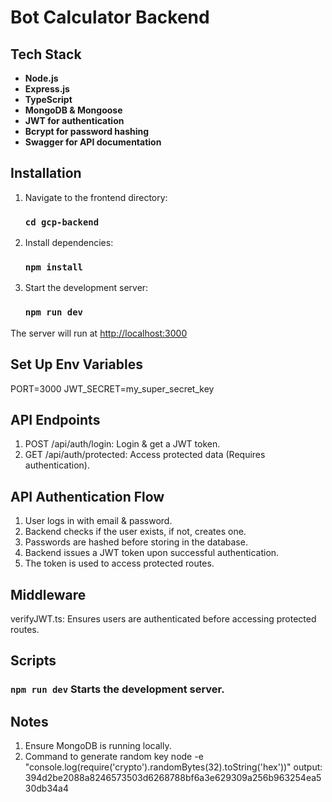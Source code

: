 # Bot Calculator Backend

## Tech Stack

- **Node.js**
- **Express.js**
- **TypeScript**
- **MongoDB & Mongoose**
- **JWT for authentication**
- **Bcrypt for password hashing**
- **Swagger for API documentation**

## Installation

1. Navigate to the frontend directory:    
    ### `cd gcp-backend`

2. Install dependencies:
    ###  `npm install`

3. Start the development server:
    ###  `npm run dev`

The server will run at [http://localhost:3000](http://localhost:3000)

## Set Up Env Variables
PORT=3000
JWT_SECRET=my_super_secret_key

## API Endpoints

1. POST /api/auth/login: Login & get a JWT token.
2. GET /api/auth/protected: Access protected data (Requires authentication).


## API Authentication Flow

1. User logs in with email & password.
2. Backend checks if the user exists, if not, creates one.
3. Passwords are hashed before storing in the database.
4. Backend issues a JWT token upon successful authentication.
5. The token is used to access protected routes.

## Middleware

verifyJWT.ts: Ensures users are authenticated before accessing protected routes.



## Scripts

###  `npm run dev`  Starts the development server.


## Notes

1. Ensure MongoDB is running locally.
2. Command to generate random key 
    node -e "console.log(require('crypto').randomBytes(32).toString('hex'))" 
    output: 394d2be2088a8246573503d6268788bf6a3e629309a256b963254ea530db34a4

